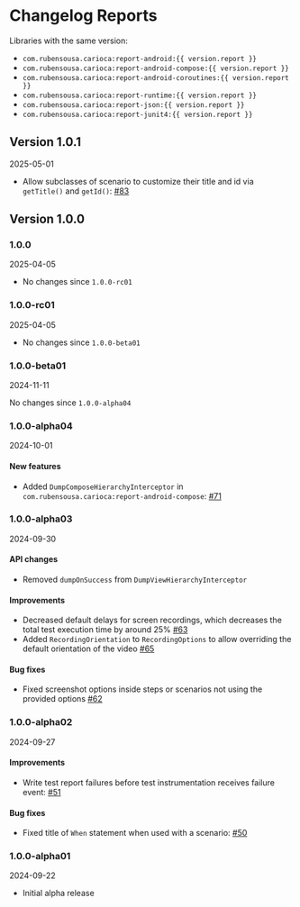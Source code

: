 # Changelog Reports

Libraries with the same version:

- `com.rubensousa.carioca:report-android:{{ version.report }}`
- `com.rubensousa.carioca:report-android-compose:{{ version.report }}`
- `com.rubensousa.carioca:report-android-coroutines:{{ version.report }}`
- `com.rubensousa.carioca:report-runtime:{{ version.report }}`
- `com.rubensousa.carioca:report-json:{{ version.report }}`
- `com.rubensousa.carioca:report-junit4:{{ version.report }}`

## Version 1.0.1

2025-05-01

- Allow subclasses of scenario to customize their title and id via `getTitle()` and `getId()`: [#83](https://github.com/rubensousa/Carioca/pull/83)

## Version 1.0.0

### 1.0.0

2025-04-05

- No changes since `1.0.0-rc01`

### 1.0.0-rc01

2025-04-05

- No changes since `1.0.0-beta01`

### 1.0.0-beta01

2024-11-11

No changes since `1.0.0-alpha04`

### 1.0.0-alpha04

2024-10-01

#### New features

- Added `DumpComposeHierarchyInterceptor` in `com.rubensousa.carioca:report-android-compose`: [#71](https://github.com/rubensousa/Carioca/pull/71/)

### 1.0.0-alpha03

2024-09-30

#### API changes

- Removed `dumpOnSuccess` from `DumpViewHierarchyInterceptor`

#### Improvements

- Decreased default delays for screen recordings, which decreases the total test execution time by around 25% [#63](https://github.com/rubensousa/Carioca/pull/63)
- Added `RecordingOrientation` to `RecordingOptions` to allow overriding the default orientation of the video [#65](https://github.com/rubensousa/Carioca/pull/65)

#### Bug fixes

- Fixed screenshot options inside steps or scenarios not using the provided options [#62](https://github.com/rubensousa/Carioca/pull/62)

### 1.0.0-alpha02

2024-09-27

#### Improvements

- Write test report failures before test instrumentation receives failure event: [#51](https://github.com/rubensousa/Carioca/pull/51)

#### Bug fixes

- Fixed title of `When` statement when used with a scenario: [#50](https://github.com/rubensousa/Carioca/pull/50)


### 1.0.0-alpha01

2024-09-22

- Initial alpha release
